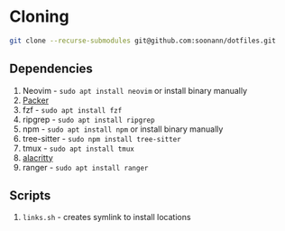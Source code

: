 # Cloning
```bash
git clone --recurse-submodules git@github.com:soonann/dotfiles.git
```

## Dependencies
1. Neovim - `sudo apt install neovim` or install binary manually
2. [Packer](https://github.com/wbthomason/packer.nvim)
3. fzf - `sudo apt install fzf`
4. ripgrep - `sudo apt install ripgrep`
5. npm - `sudo apt install npm` or install binary manually
6. tree-sitter - `sudo npm install tree-sitter` 
7. tmux - `sudo apt install tmux`
8. [alacritty](https://github.com/alacritty/alacritty/blob/master/INSTALL.md)
9. ranger - `sudo apt install ranger`


## Scripts
1. `links.sh` - creates symlink to install locations
